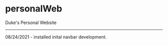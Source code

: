 # personalWeb
Duke's Personal Website
- - - - - - - - - - - -
08/24/2021 - installed inital navbar development.
